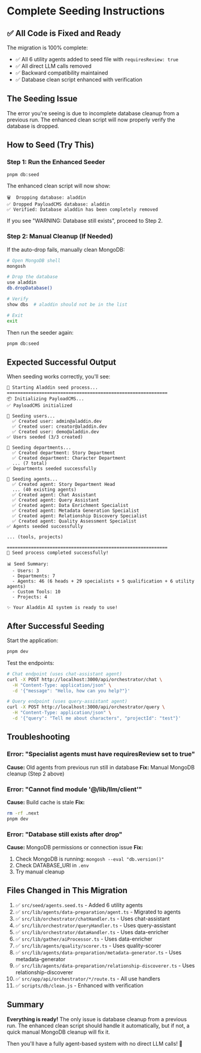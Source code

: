 # Complete Seeding Instructions

## ✅ All Code is Fixed and Ready

The migration is 100% complete:
- ✅ All 6 utility agents added to seed file with `requiresReview: true`
- ✅ All direct LLM calls removed
- ✅ Backward compatibility maintained
- ✅ Database clean script enhanced with verification

## The Seeding Issue

The error you're seeing is due to incomplete database cleanup from a previous run. The enhanced clean script will now properly verify the database is dropped.

## How to Seed (Try This)

### Step 1: Run the Enhanced Seeder

```bash
pnpm db:seed
```

The enhanced clean script will now show:
```
🗑️  Dropping database: aladdin
✅ Dropped PayloadCMS database: aladdin
✅ Verified: Database aladdin has been completely removed
```

If you see "WARNING: Database still exists", proceed to Step 2.

### Step 2: Manual Cleanup (If Needed)

If the auto-drop fails, manually clean MongoDB:

```bash
# Open MongoDB shell
mongosh

# Drop the database
use aladdin
db.dropDatabase()

# Verify
show dbs  # aladdin should not be in the list

# Exit
exit
```

Then run the seeder again:
```bash
pnpm db:seed
```

## Expected Successful Output

When seeding works correctly, you'll see:

```
🌱 Starting Aladdin seed process...
============================================================
📦 Initializing PayloadCMS...
✅ PayloadCMS initialized

👤 Seeding users...
  ✅ Created user: admin@aladdin.dev
  ✅ Created user: creator@aladdin.dev
  ✅ Created user: demo@aladdin.dev
✅ Users seeded (3/3 created)

🏢 Seeding departments...
  ✅ Created department: Story Department
  ✅ Created department: Character Department
  ... (7 total)
✅ Departments seeded successfully

🤖 Seeding agents...
  ✅ Created agent: Story Department Head
  ... (40 existing agents)
  ✅ Created agent: Chat Assistant
  ✅ Created agent: Query Assistant
  ✅ Created agent: Data Enrichment Specialist
  ✅ Created agent: Metadata Generation Specialist
  ✅ Created agent: Relationship Discovery Specialist
  ✅ Created agent: Quality Assessment Specialist
✅ Agents seeded successfully

... (tools, projects)

============================================================
🎉 Seed process completed successfully!

📊 Seed Summary:
  - Users: 3
  - Departments: 7
  - Agents: 46 (6 heads + 29 specialists + 5 qualification + 6 utility agents)
  - Custom Tools: 10
  - Projects: 4

✨ Your Aladdin AI system is ready to use!
```

## After Successful Seeding

Start the application:
```bash
pnpm dev
```

Test the endpoints:
```bash
# Chat endpoint (uses chat-assistant agent)
curl -X POST http://localhost:3000/api/orchestrator/chat \
  -H "Content-Type: application/json" \
  -d '{"message": "Hello, how can you help?"}'

# Query endpoint (uses query-assistant agent)
curl -X POST http://localhost:3000/api/orchestrator/query \
  -H "Content-Type: application/json" \
  -d '{"query": "Tell me about characters", "projectId": "test"}'
```

## Troubleshooting

### Error: "Specialist agents must have requiresReview set to true"

**Cause:** Old agents from previous run still in database
**Fix:** Manual MongoDB cleanup (Step 2 above)

### Error: "Cannot find module '@/lib/llm/client'"

**Cause:** Build cache is stale
**Fix:**
```bash
rm -rf .next
pnpm dev
```

### Error: "Database still exists after drop"

**Cause:** MongoDB permissions or connection issue
**Fix:**
1. Check MongoDB is running: `mongosh --eval "db.version()"`
2. Check DATABASE_URI in `.env`
3. Try manual cleanup

## Files Changed in This Migration

1. ✅ `src/seed/agents.seed.ts` - Added 6 utility agents
2. ✅ `src/lib/agents/data-preparation/agent.ts` - Migrated to agents
3. ✅ `src/lib/orchestrator/chatHandler.ts` - Uses chat-assistant
4. ✅ `src/lib/orchestrator/queryHandler.ts` - Uses query-assistant
5. ✅ `src/lib/orchestrator/dataHandler.ts` - Uses data-enricher
6. ✅ `src/lib/gather/aiProcessor.ts` - Uses data-enricher
7. ✅ `src/lib/agents/quality/scorer.ts` - Uses quality-scorer
8. ✅ `src/lib/agents/data-preparation/metadata-generator.ts` - Uses metadata-generator
9. ✅ `src/lib/agents/data-preparation/relationship-discoverer.ts` - Uses relationship-discoverer
10. ✅ `src/app/api/orchestrator/*/route.ts` - All use handlers
11. ✅ `scripts/db/clean.js` - Enhanced with verification

## Summary

**Everything is ready!** The only issue is database cleanup from a previous run. The enhanced clean script should handle it automatically, but if not, a quick manual MongoDB cleanup will fix it.

Then you'll have a fully agent-based system with no direct LLM calls! 🎉
